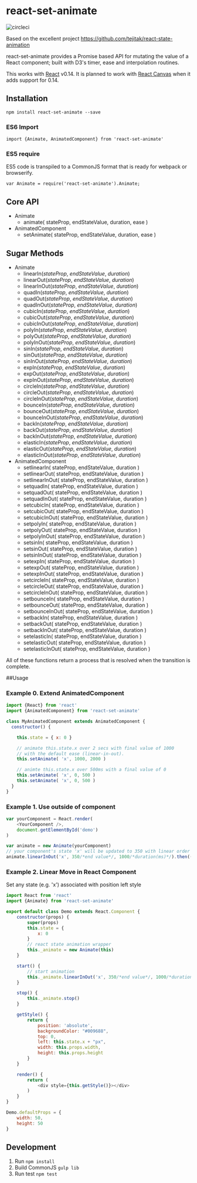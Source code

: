 # react-set-animate

![circleci](https://circleci.com/gh/petermoresi/react-set-animate.svg?style=shield&circle-token=:circle-token)

Based on the excellent project https://github.com/tejitak/react-state-animation

react-set-animate provides a Promise based API for mutating the value of a React component; built with
D3's timer, ease and interpolation routines.

This works with [React](http://facebook.github.io/react/) v0.14.
It is planned to work with [React Canvas](https://github.com/Flipboard/react-canvas) when it adds support for 0.14.

## Installation
```
npm install react-set-animate --save
```

### ES6 Import

```
import {Animate, AnimatedComponent} from 'react-set-animate'
```

### ES5 require

ES5 code is transpiled to a CommonJS format that is ready for webpack or browserify.

```
var Animate = require('react-set-animate').Animate;
```

## Core API

- Animate
  - animate( stateProp, endStateValue, duration, ease )
- AnimatedComponent
  - setAnimate( stateProp, endStateValue, duration, ease )

## Sugar Methods
- Animate
  - linearIn(*stateProp*, *endStateValue*, *duration*)
  - linearOut(*stateProp*, *endStateValue*, *duration*)
  - linearInOut(*stateProp*, *endStateValue*, *duration*)
  - quadIn(*stateProp*, *endStateValue*, *duration*)
  - quadOut(*stateProp*, *endStateValue*, *duration*)
  - quadInOut(*stateProp*, *endStateValue*, *duration*)
  - cubicIn(*stateProp*, *endStateValue*, *duration*)
  - cubicOut(*stateProp*, *endStateValue*, *duration*)
  - cubicInOut(*stateProp*, *endStateValue*, *duration*)
  - polyIn(*stateProp*, *endStateValue*, *duration*)
  - polyOut(*stateProp*, *endStateValue*, *duration*)
  - polyInOut(*stateProp*, *endStateValue*, *duration*)
  - sinIn(*stateProp*, *endStateValue*, *duration*)
  - sinOut(*stateProp*, *endStateValue*, *duration*)
  - sinInOut(*stateProp*, *endStateValue*, *duration*)
  - expIn(*stateProp*, *endStateValue*, *duration*)
  - expOut(*stateProp*, *endStateValue*, *duration*)
  - expInOut(*stateProp*, *endStateValue*, *duration*)
  - circleIn(*stateProp*, *endStateValue*, *duration*)
  - circleOut(*stateProp*, *endStateValue*, *duration*)
  - circleInOut(*stateProp*, *endStateValue*, *duration*)
  - bounceIn(*stateProp*, *endStateValue*, *duration*)
  - bounceOut(*stateProp*, *endStateValue*, *duration*)
  - bounceInOut(*stateProp*, *endStateValue*, *duration*)
  - backIn(*stateProp*, *endStateValue*, *duration*)
  - backOut(*stateProp*, *endStateValue*, *duration*)
  - backInOut(*stateProp*, *endStateValue*, *duration*)
  - elasticIn(*stateProp*, *endStateValue*, *duration*)
  - elasticOut(*stateProp*, *endStateValue*, *duration*)
  - elasticInOut(*stateProp*, *endStateValue*, *duration*)
- AnimatedComponent
  - setlinearIn( stateProp, endStateValue, duration )
  - setlinearOut( stateProp, endStateValue, duration )
  - setlinearInOut( stateProp, endStateValue, duration )
  - setquadIn( stateProp, endStateValue, duration )
  - setquadOut( stateProp, endStateValue, duration )
  - setquadInOut( stateProp, endStateValue, duration )
  - setcubicIn( stateProp, endStateValue, duration )
  - setcubicOut( stateProp, endStateValue, duration )
  - setcubicInOut( stateProp, endStateValue, duration )
  - setpolyIn( stateProp, endStateValue, duration )
  - setpolyOut( stateProp, endStateValue, duration )
  - setpolyInOut( stateProp, endStateValue, duration )
  - setsinIn( stateProp, endStateValue, duration )
  - setsinOut( stateProp, endStateValue, duration )
  - setsinInOut( stateProp, endStateValue, duration )
  - setexpIn( stateProp, endStateValue, duration )
  - setexpOut( stateProp, endStateValue, duration )
  - setexpInOut( stateProp, endStateValue, duration )
  - setcircleIn( stateProp, endStateValue, duration )
  - setcircleOut( stateProp, endStateValue, duration )
  - setcircleInOut( stateProp, endStateValue, duration )
  - setbounceIn( stateProp, endStateValue, duration )
  - setbounceOut( stateProp, endStateValue, duration )
  - setbounceInOut( stateProp, endStateValue, duration )
  - setbackIn( stateProp, endStateValue, duration )
  - setbackOut( stateProp, endStateValue, duration )
  - setbackInOut( stateProp, endStateValue, duration )
  - setelasticIn( stateProp, endStateValue, duration )
  - setelasticOut( stateProp, endStateValue, duration )
  - setelasticInOut( stateProp, endStateValue, duration )

All of these functions return a process that is resolved when the transition is complete.

##Usage

### Example 0. Extend AnimatedComponent

```js:extend.js
import {React} from 'react'
import {AnimatedComponent} from 'react-set-animate'

class MyAnimatedComponent extends AnimatedComponent {
  constructor() {

    this.state = { x: 0 }

    // animate this.state.x over 2 secs with final value of 1000
    // with the default ease (linear-in-out).
    this.setAnimate( 'x', 1000, 2000 )

    // animte this.state.x over 500ms with a final value of 0
    this.setAnimate( 'x', 0, 500 )
    this.setAnimate( 'x', 0, 500 )
  }
}
```

### Example 1. Use outside of component

```js:app.js
var yourComponent = React.render(
    <YourComponent />,
    document.getElementById('demo')
)

var animate = new Animate(yourComponent)
// your component's state 'x' will be updated to 350 with linear order in 1 sec, then alpha will be 0 on end of moving
animate.linearInOut('x', 350/*end value*/, 1000/*duration(ms)*/).then(() => animate.linearInOut('alpha', 0, 400))
```

### Example 2. Linear Move in React Component

Set any state (e.g. 'x') associated with position left style

```js:Demo.js
import React from 'react'
import {Animate} from 'react-set-animate'

export default class Demo extends React.Component {
    constructor(props) {
        super(props)
        this.state = {
            x: 0
        }
        // react state animation wrapper
        this._animate = new Animate(this)
    }

    start() {
        // start animation
        this._animate.linearInOut('x', 350/*end value*/, 1000/*duration(ms)*/)
    }

    stop() {
        this._animate.stop()
    }

    getStyle() {
        return {
            position: 'absolute',
            backgroundColor: "#009688",
            top: 0,
            left: this.state.x + "px",
            width: this.props.width,
            height: this.props.height
        }
    }

    render() {
        return (
            <div style={this.getStyle()}></div>
        )
    }
}

Demo.defaultProps = {
    width: 50,
    height: 50
}
```

## Development

1. Run `npm install`
2. Build CommonJS `gulp lib`
3. Run test `npm test`
